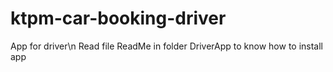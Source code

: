 # ktpm-car-booking-driver
App for driver\n
Read file ReadMe in folder DriverApp to know how to install app
